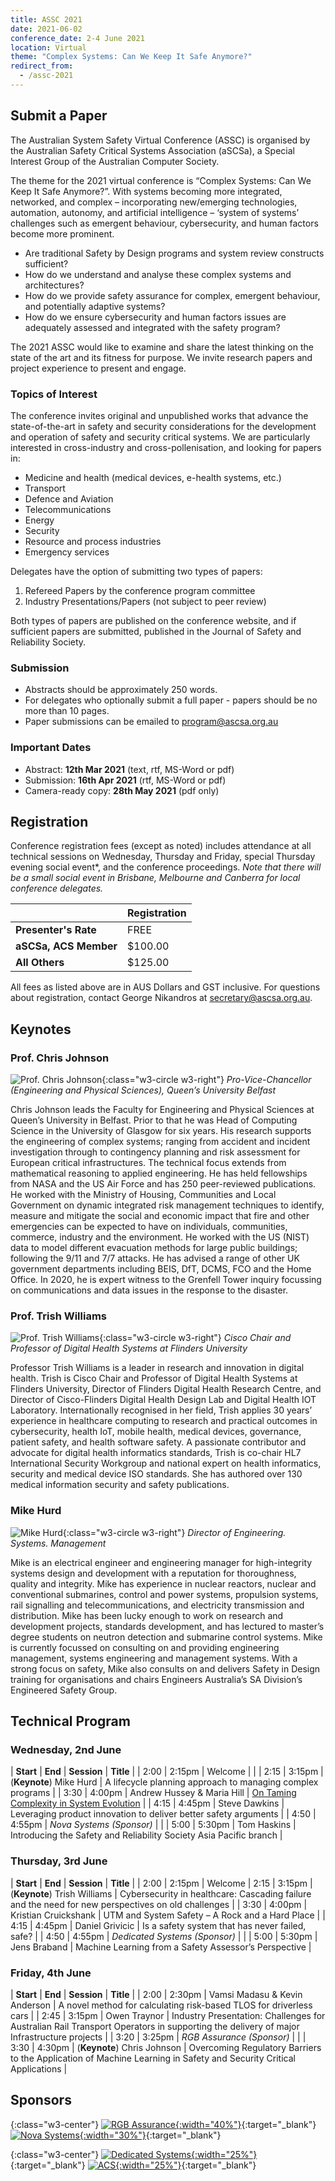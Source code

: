```yaml
---
title: ASSC 2021
date: 2021-06-02
conference_date: 2-4 June 2021
location: Virtual
theme: "Complex Systems: Can We Keep It Safe Anymore?"
redirect_from:
  - /assc-2021
---
```


## Submit a Paper
The Australian System Safety Virtual Conference (ASSC) is organised by the Australian Safety Critical Systems Association (aSCSa), a Special Interest Group of the Australian Computer Society. ​

The theme for the 2021 virtual conference is “Complex Systems: Can We Keep It Safe Anymore?”. With systems becoming more integrated, networked, and complex – incorporating new/emerging technologies, automation, autonomy, and artificial intelligence – ‘system of systems’ challenges such as emergent behaviour, cybersecurity, and human factors become more prominent.
- Are traditional Safety by Design programs and system review constructs sufficient?
- How do we understand and analyse these complex systems and architectures?
- How do we provide safety assurance for complex, emergent behaviour, and potentially adaptive systems?
- How do we ensure cybersecurity and human factors issues are adequately assessed and integrated with the safety program?

The 2021 ASSC would like to examine and share the latest thinking on the state of the art and its fitness for purpose. We invite research papers and project experience to present and engage.

### ​Topics of Interest

The conference invites original and unpublished works that advance the state-of-the-art in safety and security considerations for the development and operation of safety and security critical systems. We are particularly interested in cross-industry and cross-pollenisation, and looking for papers in:
- Medicine and health (medical devices, e-health systems, etc.)
- Transport
- Defence and Aviation
- Telecommunications
- Energy
- Security
- Resource and process industries
- Emergency services

Delegates have the option of submitting two types of papers:
1. Refereed Papers by the conference program committee
2. Industry Presentations/Papers (not subject to peer review)

Both types of papers are published on the conference website, and if sufficient papers are submitted, published in the Journal of Safety and Reliability Society.

### Submission
- Abstracts should be approximately 250 words.
- For delegates who optionally submit a full paper - papers should be no more than 10 pages.
- Paper submissions can be emailed to [program@ascsa.org.au](mailto:program@ascsa.org.au)

### Important Dates
- Abstract: **12th Mar 2021** (text, rtf, MS-Word or pdf)
- Submission: **16th Apr 2021** (rtf, MS-Word or pdf)
- Camera-ready copy: **28th May 2021** (pdf only)

## Registration
Conference registration fees (except as noted) includes attendance at all technical sessions on Wednesday, Thursday and Friday, special Thursday evening social event*, and the conference proceedings.
*Note that there will be a small social event in Brisbane, Melbourne and Canberra for local conference delegates.*

|  | Registration |
|-------|--------|
| **Presenter's Rate** | FREE |
| **aSCSa, ACS Member** | $100.00 |
| **All Others** | $125.00 |

All fees as listed above are in AUS Dollars and GST inclusive. For questions about registration, contact George Nikandros at [secretary@ascsa.org.au](mailto:secretary@ascsa.org.au).

## Keynotes

### Prof. Chris Johnson
![Prof. Chris Johnson](/assets/img/conferences/2021/chris_johnson.png){:class="w3-circle w3-right"}
*Pro-Vice-Chancellor (Engineering and Physical Sciences), Queen’s University Belfast*

Chris Johnson leads the Faculty for Engineering and Physical Sciences at Queen’s University in Belfast. Prior to that he was Head of Computing Science in the University of Glasgow for six years. His research supports the engineering of complex systems; ranging from accident and incident investigation through to contingency planning and risk assessment for European critical infrastructures. The technical focus extends from mathematical reasoning to applied engineering. He has held fellowships from NASA and the US Air Force and has 250 peer-reviewed publications. He worked with the Ministry of Housing, Communities and Local Government on dynamic integrated risk management techniques to identify, measure and mitigate the social and economic impact that fire and other emergencies can be expected to have on individuals, communities, commerce, industry and the environment. He worked with the US (NIST) data to model different evacuation methods for large public buildings; following the 9/11 and 7/7 attacks. He has advised a range of other UK government departments including BEIS, DfT, DCMS, FCO and the Home Office. In 2020, he is expert witness to the Grenfell Tower inquiry focussing on communications and data issues in the response to the disaster.

### Prof. Trish Williams
![Prof. Trish Williams](/assets/img/conferences/2021/trish_williams.png){:class="w3-circle w3-right"}
*Cisco Chair and Professor of Digital Health Systems at Flinders University*

Professor Trish Williams is a leader in research and innovation in digital health. Trish is Cisco Chair and Professor of Digital Health Systems at Flinders University, Director of Flinders Digital Health Research Centre, and Director of Cisco-Flinders Digital Health Design Lab and Digital Health IOT Laboratory. Internationally recognised in her field, Trish applies 30 years’ experience in healthcare computing to research and practical outcomes in cybersecurity, health IoT, mobile health, medical devices, governance, patient safety, and health software safety. A passionate contributor and advocate for digital health informatics standards, Trish is co-chair HL7 International Security Workgroup and national expert on health informatics, security and medical device ISO standards. She has authored over 130 medical information security and safety publications.

### Mike Hurd
![Mike Hurd](/assets/img/conferences/2021/mike_hurd.png){:class="w3-circle w3-right"}
*Director of Engineering. Systems. Management*

Mike is an electrical engineer and engineering manager for high-integrity systems design and development with a reputation for thoroughness, quality and integrity. Mike has experience in nuclear reactors, nuclear and conventional submarines, control and power systems, propulsion systems, rail signalling and telecommunications, and electricity transmission and distribution. Mike has been lucky enough to work on research and development projects, standards development, and has lectured to master’s degree students on neutron detection and submarine control systems. Mike is currently focussed on consulting on and providing engineering management, systems engineering and management systems. With a strong focus on safety, Mike also consults on and delivers Safety in Design training for organisations and chairs Engineers Australia’s SA Division’s Engineered Safety Group.

## Technical Program

### Wednesday, 2nd June

| **Start** | **End** | **Session** | **Title** |
| 2:00 | 2:15pm | Welcome | |
| 2:15 | 3:15pm | (**Keynote**) Mike Hurd | A lifecycle planning approach to managing complex programs |
| 3:30 | 4:00pm | Andrew Hussey & Maria Hill | [On Taming Complexity in System Evolution](/assets/docs/conferences/2021/ASSC2021%20-%20Hussey%20and%20Hill%20-%20On%20Taming%20Complexity%20in%20System%20Evolution.pdf) |
| 4:15 | 4:45pm | Steve Dawkins | Leveraging product innovation to deliver better safety arguments |
| 4:50 | 4:55pm | *Nova Systems (Sponsor)* | |
| 5:00 | 5:30pm | Tom Haskins | Introducing the Safety and Reliability Society Asia Pacific branch |

### Thursday, 3rd June

| **Start** | **End** | **Session** | **Title** |
| 2:00 | 2:15pm | Welcome
| 2:15 | 3:15pm | (**Keynote**) Trish Williams | Cybersecurity in healthcare: Cascading failure and the need for new perspectives on old challenges |
| 3:30 | 4:00pm | Kristian Cruickshank | UTM and System Safety – A Rock and a Hard Place |
| 4:15 | 4:45pm | Daniel Grivicic | Is a safety system that has never failed, safe? |
| 4:50 | 4:55pm | *Dedicated Systems (Sponsor)* | |
| 5:00 | 5:30pm | Jens Braband | Machine Learning from a Safety Assessor’s Perspective |

### Friday, 4th June

| **Start** | **End** | **Session** | **Title** |
| 2:00 | 2:30pm | Vamsi Madasu & Kevin Anderson | A novel method for calculating risk-based TLOS for driverless cars |
| 2:45 | 3:15pm | Owen Traynor | Industry Presentation: Challenges for Australian Rail Transport Operators in supporting the delivery of major Infrastructure projects |
| 3:20 | 3:25pm | *RGB Assurance (Sponsor)* | |
| 3:30 | 4:30pm | (**Keynote**) Chris Johnson | Overcoming Regulatory Barriers to the Application of Machine Learning in Safety and Security Critical Applications |

## Sponsors

{:class="w3-center"}
[![RGB Assurance](/assets/img/sponsors/rgb_assurance.png){:width="40%"}](https://rgbassurance.com.au/){:target="_blank"}
[![Nova Systems](/assets/img/sponsors/nova_systems.png){:width="30%"}](https://www.novasystems.com/){:target="_blank"}

{:class="w3-center"}
[![Dedicated Systems](/assets/img/sponsors/dedicated_systems.png){:width="25%"}](https://dedicatedsystems.com.au/){:target="_blank"}
[![ACS](/assets/img/sponsors/acs.png){:width="25%"}](https://www.acs.org.au/){:target="_blank"}
